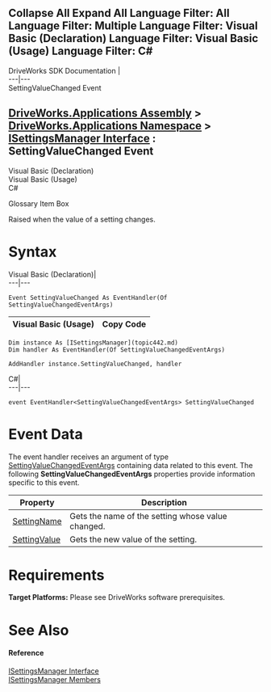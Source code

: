        

 Collapse All Expand All  Language Filter: All  Language Filter: Multiple  Language Filter: Visual Basic (Declaration) Language Filter: Visual Basic (Usage) Language Filter: C#  
---  
DriveWorks SDK Documentation  |   
---|---  
SettingValueChanged Event   
  
[DriveWorks.Applications Assembly](topic13.md) > [DriveWorks.Applications Namespace](topic16.md) > [ISettingsManager Interface](topic442.md) : SettingValueChanged Event  
---  
  
Visual Basic (Declaration)    
Visual Basic (Usage)    
C# 

Glossary Item Box

Raised when the value of a setting changes. 

# Syntax

Visual Basic (Declaration)|   
---|---  
      
    
    Event SettingValueChanged As EventHandler(Of SettingValueChangedEventArgs)  
  
Visual Basic (Usage)| Copy Code  
---|---  
      
    
    Dim instance As [ISettingsManager](topic442.md)
    Dim handler As EventHandler(Of SettingValueChangedEventArgs)
     
    AddHandler instance.SettingValueChanged, handler  
  
C#|   
---|---  
      
    
    event EventHandler<SettingValueChangedEventArgs> SettingValueChanged  
  
# Event Data

The event handler receives an argument of type [SettingValueChangedEventArgs](topic975.md) containing data related to this event. The following **SettingValueChangedEventArgs** properties provide information specific to this event.

Property| Description  
---|---  
[SettingName](topic983.md)| Gets the name of the setting whose value changed.   
[SettingValue](topic984.md)| Gets the new value of the setting.   
  
# Requirements

**Target Platforms:** Please see DriveWorks software prerequisites.

# See Also

#### Reference

[ISettingsManager Interface](topic442.md)   
[ISettingsManager Members](topic443.md)



